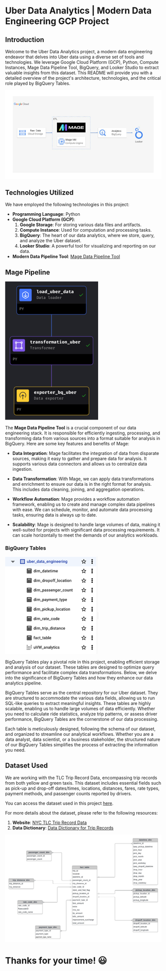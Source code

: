 # Uber Data Analytics | Modern Data Engineering GCP Project

## Introduction

Welcome to the Uber Data Analytics project, a modern data engineering endeavor that delves into Uber data using a diverse set of tools and technologies. We leverage Google Cloud Platform (GCP), Python, Compute Instances, Mage Data Pipeline Tool, BigQuery, and Looker Studio to extract valuable insights from this dataset. This README will provide you with a detailed overview of the project's architecture, technologies, and the critical role played by BigQuery Tables.

![Project Architecture](architecture.jpg)

## Technologies Utilized

We have employed the following technologies in this project:

- **Programming Language**: Python
- **Google Cloud Platform (GCP)**:
  1. **Google Storage**: For storing various data files and artifacts.
  2. **Compute Instance**: Used for computation and processing tasks.
  3. **BigQuery**: The heart of our data analytics, where we store, query, and analyze the Uber dataset.
  4. **Looker Studio**: A powerful tool for visualizing and reporting on our data.
- **Modern Data Pipeline Tool**: [Mage Data Pipeline Tool](https://www.mage.ai/)

## Mage Pipeline

<img src="mage_pipeline.png" alt="Mage Pipelina" width="300">

The **Mage Data Pipeline Tool** is a crucial component of our data engineering stack. It is responsible for efficiently ingesting, processing, and transforming data from various sources into a format suitable for analysis in BigQuery. Here are some key features and benefits of Mage:

- **Data Integration**: Mage facilitates the integration of data from disparate sources, making it easy to gather and prepare data for analysis. It supports various data connectors and allows us to centralize data ingestion.

- **Data Transformation**: With Mage, we can apply data transformations and enrichment to ensure our data is in the right format for analysis. This includes data cleaning, joining, and aggregation operations.

- **Workflow Automation**: Mage provides a workflow automation framework, enabling us to create and manage complex data pipelines with ease. We can schedule, monitor, and automate data processing tasks, ensuring data is always up to date.

- **Scalability**: Mage is designed to handle large volumes of data, making it well-suited for projects with significant data processing requirements. It can scale horizontally to meet the demands of our analytics workloads.

### BigQuery Tables

<img src="BigQuery_tables.png" alt="BigQuery Tables" width="300">

BigQuery Tables play a pivotal role in this project, enabling efficient storage and analysis of our dataset. These tables are designed to optimize query performance and facilitate complex data transformations. Below, we delve into the significance of BigQuery Tables and how they enhance our data analytics pipeline.

BigQuery Tables serve as the central repository for our Uber dataset. They are structured to accommodate the various data fields, allowing us to run SQL-like queries to extract meaningful insights. These tables are highly scalable, enabling us to handle large volumes of data efficiently. Whether you need to calculate ride statistics, analyze trip patterns, or assess driver performance, BigQuery Tables are the cornerstone of our data processing.

Each table is meticulously designed, following the schema of our dataset, and organized to streamline our analytical workflows. Whether you are a data analyst, data scientist, or a business stakeholder, the structured nature of our BigQuery Tables simplifies the process of extracting the information you need.


## Dataset Used

We are working with the TLC Trip Record Data, encompassing trip records from both yellow and green taxis. This dataset includes essential fields such as pick-up and drop-off dates/times, locations, distances, fares, rate types, payment methods, and passenger counts reported by drivers.

You can access the dataset used in this project [here](https://github.com/darshilparmar/uber-etl-pipeline-data-engineering-project/blob/main/data/uber_data.csv).

For more details about the dataset, please refer to the following resources:
1. **Website**: [NYC TLC Trip Record Data](https://www.nyc.gov/site/tlc/about/tlc-trip-record-data.page)
2. **Data Dictionary**: [Data Dictionary for Trip Records](https://www.nyc.gov/assets/tlc/downloads/pdf/data_dictionary_trip_records_yellow.pdf)

![Data Model](data_model.jpeg)

# Thanks for your time! 😃
